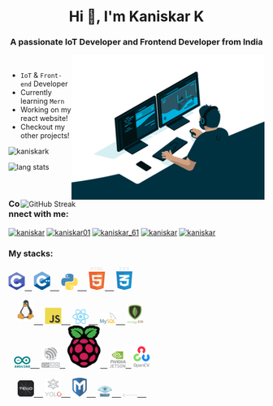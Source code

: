 <h1 align="center">Hi 👋, I'm Kaniskar K</h1>
<h3 align="center">A passionate IoT Developer and Frontend Developer from India</h3>


<img align="right" alt="desk" width="380px" src="./images/programmer.gif">
&ensp;

- `IoT` & `Front-end` Developer
- Currently learning `Mern`
- Working on my react website!
- Checkout my other projects!
<p align="left"> <img src="https://komarev.com/ghpvc/?username=kaniskark&label=Profile%20views&color=0e75b6&style=flat" alt="kaniskark" /> </p>
<p align="left">
<img alt="lang stats" src="https://github-readme-stats.vercel.app/api/top-langs/?username=KaniskarK&layout=compact&hide_border=true&bg_color=1b2731&text_color=ebdfe2&title_color=eb1622&langs_count=10&hide=procfile&exclude_repo=dice,blog">
</p>

<img align="right" alt="GitHub Streak" width="480px" src="https://github-readme-streak-stats.herokuapp.com?user=KaniskarK&theme=vue-dark&hide_border=true">&ensp;


<h3 align="left">Connect with me:</h3>
<p align="left">
<a href="https://linkedin.com/in/kaniskar" target="blank"><img align="center" src="https://raw.githubusercontent.com/rahuldkjain/github-profile-readme-generator/master/src/images/icons/Social/linked-in-alt.svg" alt="kaniskar" height="30" width="40" /></a>
<a href="https://stackoverflow.com/users/kaniskar01" target="blank"><img align="center" src="https://raw.githubusercontent.com/rahuldkjain/github-profile-readme-generator/master/src/images/icons/Social/stack-overflow.svg" alt="kaniskar01" height="30" width="40" /></a>
<a href="https://www.codechef.com/users/kaniskar_61" target="blank"><img align="center" src="https://cdn.jsdelivr.net/npm/simple-icons@3.1.0/icons/codechef.svg" alt="kaniskar_61" height="30" width="40" /></a>
<a href="https://www.hackerrank.com/kaniskar" target="blank"><img align="center" src="https://raw.githubusercontent.com/rahuldkjain/github-profile-readme-generator/master/src/images/icons/Social/hackerrank.svg" alt="kaniskar" height="30" width="40" /></a>
<a href="https://www.leetcode.com/kaniskar" target="blank"><img align="center" src="https://raw.githubusercontent.com/rahuldkjain/github-profile-readme-generator/master/src/images/icons/Social/leet-code.svg" alt="kaniskar" height="30" width="40" /></a>
</p>

### My stacks:

<div align="left">
<div>
    <a href="(https://en.wikipedia.org/wiki/C_(programming_language)"> <img alt=".c" src="./images/c.svg" width="32px" />&ensp;&ensp;</a>
    <a href="(https://cplusplus.com/doc/tutorial/)"> <img alt="cpp" src="./images/c++.svg" width="32px" /> &ensp;&ensp;</a>
    <a href="https://www.python.org/"> <img alt="py" src="./images/python.svg" width="32px" /> &ensp;&ensp;</a>
    <a href="https://developer.mozilla.org/en-US/docs/Web/HTML"> <img alt="htm" src="./images/html.svg" width="32px" /> &ensp;&ensp;</a>
    <a href="https://developer.mozilla.org/en-US/docs/Web/CSS"> <img alt="css" src="./images/css.svg" width="32px" /></a>
</div>
&ensp;
<div>
    &ensp;&ensp;
    <a href="https://www.linux.org/"> <img alt="Linux" src="./images/linux.svg" width="32px" /> &ensp;&ensp;</a>
    <a href="https://javascript.info/"> <img alt="javascript" src="./images/javascript.svg" width="32px" /> &ensp;&ensp;</a>
    <a href="https://reactjs.org/"> <img alt="react" src="./images/react.svg" width="32px" /> &ensp;&ensp;</a>
    <a href="https://www.mysql.com/"> <img alt="mysql" src="./images/mysql.svg" width="32px" /> &ensp;&ensp;</a>
    <a href="https://www.mongodb.com/"> <img alt="mongodb" src="./images/mongodb.svg" width="32px" /></a>
</div>
<div>
    &ensp;
    <a href="https://www.arduino.cc/"> <img alt=".vue" src="./images/arduino.svg" width="32px" /> &ensp;&ensp;</a>
    <a href="https://www.espressif.com/en/products/socs/esp8266"> <img alt="esp8266" src="./images/esp8266.svg" width="36px" /> &ensp;</a>
    <a href="https://www.raspberrypi.org/"> <img alt="raspberrypi" src="./images/raspberrypi.svg" width="65px" />&ensp;&ensp;</a>
    <a href="https://developer.nvidia.com/embedded/jetson-nano-developer-kit"> <img alt="jetson_nano" src="./images/jetsen.svg" width="32px" /> &ensp;</a>
    <a href="https://opencv.org/"> <img alt="opencv" src="./images/opencv.svg" width="32px" /></a>
</div>
&ensp;
<div>
    &ensp;&ensp;
    <a href="https://www.ryzerobotics.com/tello"> <img alt="tello" src="./images/tello.svg" width="32px" /> &ensp;&ensp;</a>
    <a href="https://pjreddie.com/darknet/yolo/"> <img alt="yolo" src="./images/yolo.svg" width="32px" /> &ensp;&ensp;</a>
    <a href="https://www.metasploit.com/"> <img alt="metasploit" src="./images/metasploit.svg" width="28px" /> &ensp;&ensp;</a>
    <a href="https://nmap.org/"> <img alt="nmap" src="./images/nmap.svg" width="28px" /> &ensp;&ensp;</a>
    <a href="https://www.maltego.com/"> <img alt="maltego" src="./images/maltego.svg" width="28px" /> &ensp;&ensp;</a>
</div>
&ensp;

</div>
&ensp;

